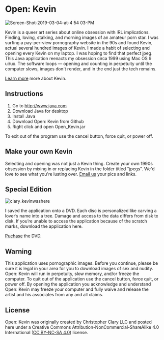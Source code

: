 # Open: Kevin

![Screen-Shot-2019-03-04-at-4 54 03-PM](https://user-images.githubusercontent.com/40834845/127020111-9c64d03c-ed8b-4307-949e-d66982de96d1.png)

Kevin is a queer art series about online obsession with IRL implications. Finding, loving, stalking, and morning images of an amateur porn star. I was surfing a pay-per-view pornography website in the 90s and found Kevin, actual several hundred images of Kevin. I made a habit of selecting and opening every Kevin on my laptop. I was hoping to find that perfect jpeg. This Java application reenacts my obsession circa 1999 using Mac OS 9 ui/ux. The software loops —  opening and counting in perpetuity until the computer slows, images don't render, and in the end just the tech remains.  

[Learn more](https://christopherclary.com/kevin) more about Kevin.

## Instructions

1. Go to http://www.java.com
2. Download Java for desktop
3. Install Java
4. Download Open: Kevin from Github
5. Right click and open Open_Kevin.jar

To exit out of the program use the cancel button, force quit, or power off.

## Make your own Kevin

Selecting and opening was not just a Kevin thing. Create your own 1990s obsession by mixing in or replacing Kevin in the folder titled "jpegs". We'd love to see what you're lusting over. [Email us](mailto:chris@christopherclary.com) your pics and links.

## Special Edition

![clary_kevinwashere](https://user-images.githubusercontent.com/40834845/127020694-e29f79a8-1989-49b7-ab90-33921580e428.jpg)

I saved the application onto a DVD. Each disc is personalized like carving a lover’s name into a tree. Damage and access to the data differs from disk to disk. If you’re unable to access the application because of the scratch marks, download the application here.

[Puchase](https://christopherclary.com/kevin-open) the DVD.

## Warning

This application uses pornographic images. Before you continue, please be sure it is legal in your area for you to download images of sex and nudity. Open: Kevin will run in perpetuity, slow memory, and/or freeze the computer. To quit out of the application use the cancel button, force quit, or power off. By opening the application you acknowledge and understand Open: Kevin may freeze your computer and fully waive and release the artist and his associates from any and all claims.

## License

Open: Kevin was originally created by Christopher Clary LLC and posted here under a Creative Commons Attribution-NonCommercial-ShareAlike 4.0 International ([CC BY-NC-SA 4.0](https://creativecommons.org/licenses/by-nc-sa/4.0/)) license. 
